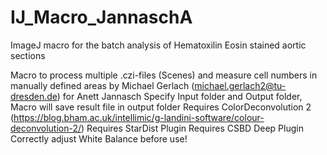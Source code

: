 # IJ_Macro_JannaschA
ImageJ macro for the batch analysis of Hematoxilin Eosin stained aortic sections

 Macro to process multiple .czi-files (Scenes) and measure cell numbers in 
 manually defined areas by Michael Gerlach (michael.gerlach2@tu-dresden.de) for 
 Anett Jannasch
 Specify Input folder and Output folder, Macro will save result file in output folder
 Requires ColorDeconvolution 2 (https://blog.bham.ac.uk/intellimic/g-landini-software/colour-deconvolution-2/)
 Requires StarDist Plugin
 Requires CSBD Deep Plugin
 Correctly adjust White Balance before use!


